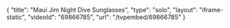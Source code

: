 {
    "title": "Maui Jim Night Dive Sunglasses",
    "type": "solo",
    "layout": "iframe-static",
    "videoId": "69866785",
    "url": "\/tvpembed\/69866785"
}